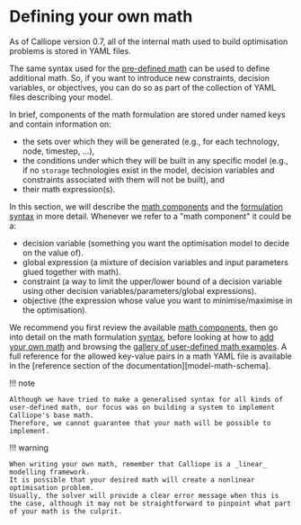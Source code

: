# Defining your own math

As of Calliope version 0.7, all of the internal math used to build optimisation problems is stored in YAML files.

The same syntax used for the [pre-defined math](https://github.com/calliope-project/calliope/tree/main/src/calliope/math) can be used to define additional math.
So, if you want to introduce new constraints, decision variables, or objectives, you can do so as part of the collection of YAML files describing your model.

In brief, components of the math formulation are stored under named keys and contain information on:

* the sets over which they will be generated (e.g., for each technology, node, timestep, ...),
* the conditions under which they will be built in any specific model (e.g., if no `storage` technologies exist in the model, decision variables and constraints associated with them will not be built), and
* their math expression(s).

In this section, we will describe the [math components](components.md) and the [formulation syntax](syntax.md) in more detail.
Whenever we refer to a "math component" it could be a:

* decision variable (something you want the optimisation model to decide on the value of).
* global expression (a mixture of decision variables and input parameters glued together with math).
* constraint (a way to limit the upper/lower bound of a decision variable using other decision variables/parameters/global expressions).
* objective (the expression whose value you want to minimise/maximise in the optimisation).

We recommend you first review the available [math components](components.md),
then go into detail on the math formulation [syntax](syntax.md),
before looking at how to [add your own math](customise.md) and browsing the [gallery of user-defined math examples](../user_defined_math/examples/index.md).
A full reference for the allowed key-value pairs in a math YAML file is available in the [reference section of the documentation][model-math-schema].

!!! note

    Although we have tried to make a generalised syntax for all kinds of user-defined math, our focus was on building a system to implement Calliope's base math.
    Therefore, we cannot guarantee that your math will be possible to implement.

!!! warning

    When writing your own math, remember that Calliope is a _linear_ modelling framework.
    It is possible that your desired math will create a nonlinear optimisation problem.
    Usually, the solver will provide a clear error message when this is the case, although it may not be straightforward to pinpoint what part of your math is the culprit.
